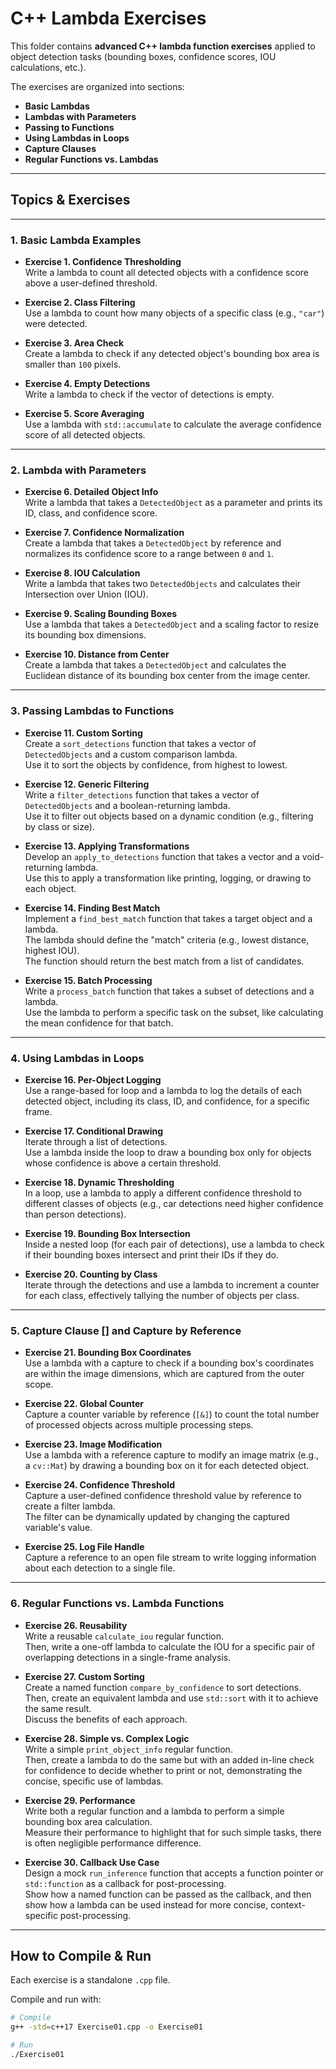 # C++ Lambda Exercises 

This folder contains **advanced C++ lambda function exercises** applied to object detection tasks (bounding boxes, confidence scores, IOU calculations, etc.).  

The exercises are organized into sections:  

- **Basic Lambdas**  
- **Lambdas with Parameters**  
- **Passing to Functions**  
- **Using Lambdas in Loops**  
- **Capture Clauses**  
- **Regular Functions vs. Lambdas**  

---

## Topics & Exercises

---

### 1. Basic Lambda Examples

- **Exercise 1. Confidence Thresholding**  
  Write a lambda to count all detected objects with a confidence score above a user-defined threshold.  

- **Exercise 2. Class Filtering**  
  Use a lambda to count how many objects of a specific class (e.g., `"car"`) were detected.  

- **Exercise 3. Area Check**  
  Create a lambda to check if any detected object's bounding box area is smaller than `100` pixels.  

- **Exercise 4. Empty Detections**  
  Write a lambda to check if the vector of detections is empty.  

- **Exercise 5. Score Averaging**  
  Use a lambda with `std::accumulate` to calculate the average confidence score of all detected objects.  

---

### 2. Lambda with Parameters

- **Exercise 6. Detailed Object Info**  
  Write a lambda that takes a `DetectedObject` as a parameter and prints its ID, class, and confidence score.  

- **Exercise 7. Confidence Normalization**  
  Create a lambda that takes a `DetectedObject` by reference and normalizes its confidence score to a range between `0` and `1`.  

- **Exercise 8. IOU Calculation**  
  Write a lambda that takes two `DetectedObjects` and calculates their Intersection over Union (IOU).  

- **Exercise 9. Scaling Bounding Boxes**  
  Use a lambda that takes a `DetectedObject` and a scaling factor to resize its bounding box dimensions.  

- **Exercise 10. Distance from Center**  
  Create a lambda that takes a `DetectedObject` and calculates the Euclidean distance of its bounding box center from the image center.  

---

### 3. Passing Lambdas to Functions

- **Exercise 11. Custom Sorting**  
  Create a `sort_detections` function that takes a vector of `DetectedObjects` and a custom comparison lambda.  
  Use it to sort the objects by confidence, from highest to lowest.  

- **Exercise 12. Generic Filtering**  
  Write a `filter_detections` function that takes a vector of `DetectedObjects` and a boolean-returning lambda.  
  Use it to filter out objects based on a dynamic condition (e.g., filtering by class or size).  

- **Exercise 13. Applying Transformations**  
  Develop an `apply_to_detections` function that takes a vector and a void-returning lambda.  
  Use this to apply a transformation like printing, logging, or drawing to each object.  

- **Exercise 14. Finding Best Match**  
  Implement a `find_best_match` function that takes a target object and a lambda.  
  The lambda should define the "match" criteria (e.g., lowest distance, highest IOU).  
  The function should return the best match from a list of candidates.  

- **Exercise 15. Batch Processing**  
  Write a `process_batch` function that takes a subset of detections and a lambda.  
  Use the lambda to perform a specific task on the subset, like calculating the mean confidence for that batch.  

---

### 4. Using Lambdas in Loops

- **Exercise 16. Per-Object Logging**  
  Use a range-based for loop and a lambda to log the details of each detected object, including its class, ID, and confidence, for a specific frame.  

- **Exercise 17. Conditional Drawing**  
  Iterate through a list of detections.  
  Use a lambda inside the loop to draw a bounding box only for objects whose confidence is above a certain threshold.  

- **Exercise 18. Dynamic Thresholding**  
  In a loop, use a lambda to apply a different confidence threshold to different classes of objects (e.g., car detections need higher confidence than person detections).  

- **Exercise 19. Bounding Box Intersection**  
  Inside a nested loop (for each pair of detections), use a lambda to check if their bounding boxes intersect and print their IDs if they do.  

- **Exercise 20. Counting by Class**  
  Iterate through the detections and use a lambda to increment a counter for each class, effectively tallying the number of objects per class.  

---

### 5. Capture Clause [] and Capture by Reference

- **Exercise 21. Bounding Box Coordinates**  
  Use a lambda with a capture to check if a bounding box's coordinates are within the image dimensions, which are captured from the outer scope.  

- **Exercise 22. Global Counter**  
  Capture a counter variable by reference (`[&]`) to count the total number of processed objects across multiple processing steps.  

- **Exercise 23. Image Modification**  
  Use a lambda with a reference capture to modify an image matrix (e.g., a `cv::Mat`) by drawing a bounding box on it for each detected object.  

- **Exercise 24. Confidence Threshold**  
  Capture a user-defined confidence threshold value by reference to create a filter lambda.  
  The filter can be dynamically updated by changing the captured variable's value.  

- **Exercise 25. Log File Handle**  
  Capture a reference to an open file stream to write logging information about each detection to a single file.  

---

### 6. Regular Functions vs. Lambda Functions

- **Exercise 26. Reusability**  
  Write a reusable `calculate_iou` regular function.  
  Then, write a one-off lambda to calculate the IOU for a specific pair of overlapping detections in a single-frame analysis.  

- **Exercise 27. Custom Sorting**  
  Create a named function `compare_by_confidence` to sort detections.  
  Then, create an equivalent lambda and use `std::sort` with it to achieve the same result.  
  Discuss the benefits of each approach.  

- **Exercise 28. Simple vs. Complex Logic**  
  Write a simple `print_object_info` regular function.  
  Then, create a lambda to do the same but with an added in-line check for confidence to decide whether to print or not, demonstrating the concise, specific use of lambdas.  

- **Exercise 29. Performance**  
  Write both a regular function and a lambda to perform a simple bounding box area calculation.  
  Measure their performance to highlight that for such simple tasks, there is often negligible performance difference.  

- **Exercise 30. Callback Use Case**  
  Design a mock `run_inference` function that accepts a function pointer or `std::function` as a callback for post-processing.  
  Show how a named function can be passed as the callback, and then show how a lambda can be used instead for more concise, context-specific post-processing.  

---

## How to Compile & Run

Each exercise is a standalone `.cpp` file.  

Compile and run with:

```bash
# Compile
g++ -std=c++17 Exercise01.cpp -o Exercise01

# Run
./Exercise01
